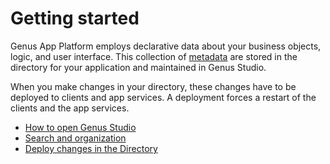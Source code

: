 # Getting started

Genus App Platform employs declarative data about your business objects, logic, and user interface. This collection of [metadata](../../../terminology.md) are stored in the directory for your application and maintained in Genus Studio.

When you make changes in your directory, these changes have to be deployed to clients and app services. A deployment forces a restart of the clients and the app services.

* [How to open Genus Studio](how-to-open-genus-studio.md)
* [Search and organization](search-and-organization.md)
* [Deploy changes in the Directory](deploy-changes-in-the-directory.md)
